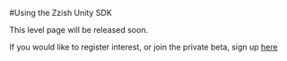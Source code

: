 #Using the Zzish Unity SDK

This level page will be released soon.

If you would like to register interest, or join the private beta, sign up [here](https://www.youtube.com/watch?v=dQw4w9WgXcQ)




